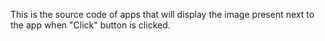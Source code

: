This is the source code of apps that will display the image present next to the app when "Click" button is clicked.
